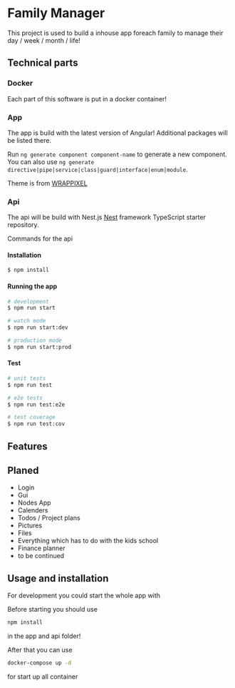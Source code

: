 # Family Manager

This project is used to build a inhouse app foreach family to manage their day / week / month / life!

## Technical parts

### Docker

Each part of this software is put in a docker container!

### App

The app is build with the latest version of Angular! Additional packages will be listed there.

Run `ng generate component component-name` to generate a new component. You can also use `ng generate directive|pipe|service|class|guard|interface|enum|module`.

Theme is from [WRAPPIXEL](https://www.wrappixel.com/templates/materialpro-angular-dashboard/)

### Api

The api will be build with Nest.js
[Nest](https://github.com/nestjs/nest) framework TypeScript starter repository.

Commands for the api

#### Installation

```bash
$ npm install
```

#### Running the app

```bash
# development
$ npm run start

# watch mode
$ npm run start:dev

# production mode
$ npm run start:prod
```

#### Test

```bash
# unit tests
$ npm run test

# e2e tests
$ npm run test:e2e

# test coverage
$ npm run test:cov
```

## Features

## Planed

- Login
- Gui
- Nodes App
- Calenders
- Todos / Project plans
- Pictures
- Files
- Everything which has to do with the kids school
- Finance planner
- to be continued

## Usage and installation

For development you could start the whole app with

Before starting you should use 

```bash
npm install
```

in the app and api folder!

After that you can use

```bash
docker-compose up -d
```

for start up all container